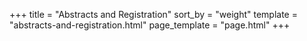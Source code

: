 +++
title = "Abstracts and Registration"
sort_by = "weight"
template = "abstracts-and-registration.html"
page_template = "page.html"
+++


